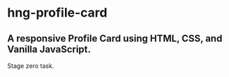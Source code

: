 # hng-profile-card
## A responsive Profile Card using HTML, CSS, and Vanilla JavaScript.
Stage zero task.